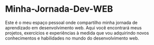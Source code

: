 # Minha-Jornada-Dev-WEB
Este é o meu espaço pessoal onde compartilho minha jornada de aprendizado em desenvolvimento web. Aqui você encontrará meus projetos, exercícios e experiências à medida que vou adquirindo novos conhecimentos e habilidades no mundo do desenvolvimento web.
